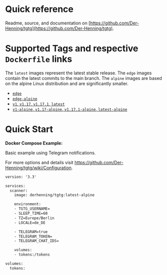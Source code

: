 # Quick reference

Readme, source, and documentation on [https://github.com/Der-Henning/tgtg](https://github.com/Der-Henning/tgtg).

<!-- markdownlint-disable-next-line MD025 -->
# Supported Tags and respective `Dockerfile` links

 The `latest` images represent the latest stable release.
 The `edge` images contain the latest commits to the main branch.
 The `alpine` images are based on the alpine Linux distribution and are significantly smaller.

- [`edge`](https://github.com/Der-Henning/tgtg/blob/main/Dockerfile)
- [`edge-alpine`](https://github.com/Der-Henning/tgtg/blob/main/Dockerfile.alpine)
- [`v1`, `v1.17`, `v1.17.1`, `latest`](https://github.com/Der-Henning/tgtg/blob/v1.17.1/Dockerfile)
- [`v1-alpine`, `v1.17-alpine`, `v1.17.1-alpine`, `latest-alpine`](https://github.com/Der-Henning/tgtg/blob/v1.17.1/Dockerfile.alpine)

<!-- markdownlint-disable-next-line MD025 -->
# Quick Start

**Docker Compose Example:**

Basic example using Telegram notifications.

For more options and details visit <https://github.com/Der-Henning/tgtg/wiki/Configuration>.

````xml
version: '3.3'

services:
  scanner:
    image: derhenning/tgtg:latest-alpine

    environment:
    - TGTG_USERNAME=
    - SLEEP_TIME=60
    - TZ=Europe/Berlin
    - LOCALE=de_DE

    - TELEGRAM=true
    - TELEGRAM_TOKEN=
    - TELEGRAM_CHAT_IDS=

    volumes:
    - tokens:/tokens

volumes:
  tokens:
````

